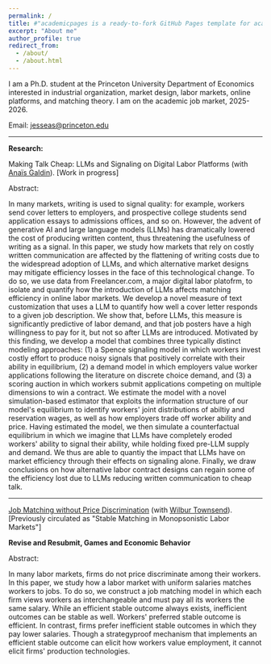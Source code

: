 ```yaml
---
permalink: /
title: #"academicpages is a ready-to-fork GitHub Pages template for academic personal websites"
excerpt: "About me"
author_profile: true
redirect_from: 
  - /about/
  - /about.html
---
```


I am a Ph.D. student at the Princeton University Department of Economics interested in industrial organization, market design, labor markets, online platforms, and matching theory. I am on the academic job market, 2025-2026.

Email: jesseas@princeton.edu

---

**Research:**

Making Talk Cheap: LLMs and Signaling on Digital Labor Platforms (with [Anaïs Galdin](https://www.anaisgaldin.com/home)). [Work in progress]

Abstract:

In many markets, writing is used to signal quality: for example, workers send cover letters to employers, and prospective college students send application essays to admissions offices, and so on. However, the advent of generative AI and large language models (LLMs) has dramatically lowered the cost of producing written content, thus threatening the usefulness of writing as a signal. In this paper, we study how markets that rely on costly written communication are affected by the flattening of writing costs due to the widespread adoption of LLMs, and which alternative market designs may mitigate efficiency losses in the face of this technological change. To do so, we use data from Freelancer.com, a major digital labor platofrm, to isolate and quantify how the introduction of LLMs affects matching efficiency in online labor markets. We develop a novel measure of text customization that uses a LLM to quantify how well a cover letter responds to a given job description. We show that, before LLMs, this measure is significantly predictive of labor demand, and that job posters have a high willingness to pay for it, but not so after LLMs are introduced. Motivated by this finding, we develop a model that combines three typically distinct modeling approaches: (1) a Spence signaling model in which workers invest costly effort to produce noisy signals that positively correlate with their ability in equilibrium, (2) a demand model in which employers value worker applications following the literature on discrete choice demand, and (3) a scoring auction in which workers submit applications competing on multiple dimensions to win a contract. We estimate the model with a novel simulation-based estimator that exploits the information structure of our model's equilibrium to identify workers' joint distributions of abiltiy and reservation wages, as well as how employers trade off worker ability and price. Having estimated the model, we then simulate a counterfactual equilibrium in which we imagine that LLMs have completely eroded workers' ability to signal their ability, while holding fixed pre-LLM supply and demand. We thus are able to quantiy the impact that LLMs have on market efficiency through their effects on signaling alone. Finally, we draw conclusions on how alternative labor contract designs can regain some of the efficiency lost due to LLMs reducing written communication to cheap talk.

---


[Job Matching without Price Discrimination](https://wilburtownsend.github.io/papers/market%20design%20monopsony.pdf) (with [Wilbur Townsend](https://wilburtownsend.github.io)). [Previously circulated as "Stable Matching in Monopsonistic Labor Markets"]

**Revise and Resubmit, Games and Economic Behavior**

Abstract:


In many labor markets, firms do not price discriminate among their workers. In this paper, we study how a labor market with uniform salaries matches workers to jobs. To do so, we construct a job matching model in which each firm views workers as interchangeable and must pay all its workers the same salary. While an efficient stable outcome  always exists, inefficient outcomes can be stable as well. Workers' preferred stable outcome is efficient. In contrast, firms prefer inefficient stable outcomes in which they pay lower salaries. Though a strategyproof mechanism that implements an efficient stable outcome can elicit how workers value employment, it cannot elicit firms' production technologies.


